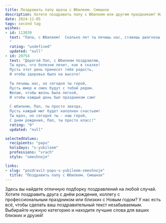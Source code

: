 ```yaml
---
title: Поздравить папу врача с Юбилеем. Смешное
description: Хотите поздравить папу с Юбилеем или другим праздником? Наш ИИ создаст незабываемое поздравление, а вы обязательно выделитесь среди других.  
date: 2024-11-05
tags: second tag
wishes:
- id: 113039
  text: "Папа, с Юбилеем!  Сколько лет ты лечишь нас, ставишь диагнозы и выписываешь рецепты –  наверное, уже знаешь, как вылечить даже вечную усталость от семейных праздников!  Желаем тебе крепкого здоровья (чтобы самому не болеть), море позитива (чтобы хватало на всех нас), и чтобы  только самые благодарные пациенты попадались на твоём пути (те, что с конфетами!).  С праздником, Доктор!
  "
  rating: "undefined"
  updated: "null"
- id: 20754
  text: "Дорогой Пап, с Юбилеем поздравляю,
  Ты врач, что болезни лечит, как в сказке!
  Пусть этот день принесет тебе радость,
  И чтобы здоровье было на высоте!
  
  Ты лечишь нас, но сегодня ты герой,
  Пусть юмор и смех будут с тобой рядом.
  Желаю, чтобы жизнь была легкой,
  И чтобы каждый день был праздником сам!
  
  С юбилеем, Пап, ты просто звезда,
  Пусть каждый миг будет наполнен счастьем!
  Ты врач, но сегодня ты - наш герой,
  С днем рождения, Пап, ты просто класс!"
  rating: "0"
  updated: "null"

selectedValues:
  recipients: "papu"
  holidays: "s-yubileem"
  professions: "vrach"
  style: "smeshnoje"

links:
- slug: "pozdravit-papu-s-yubileem-smeshnoje"
  title: "Поздравить папу с Юбилеем. Смешное"
---
```


Здесь вы найдете отличную подборку поздравлений на любой случай. 
Хотите поздравить друга с днём рождения, коллегу с профессиональным праздником или близких с Новым годом? У нас есть всё, чтобы сделать ваш поздравительный текст незабываемым. Выбирайте нужную категорию и находите лучшие слова для ваших близких и друзей!
